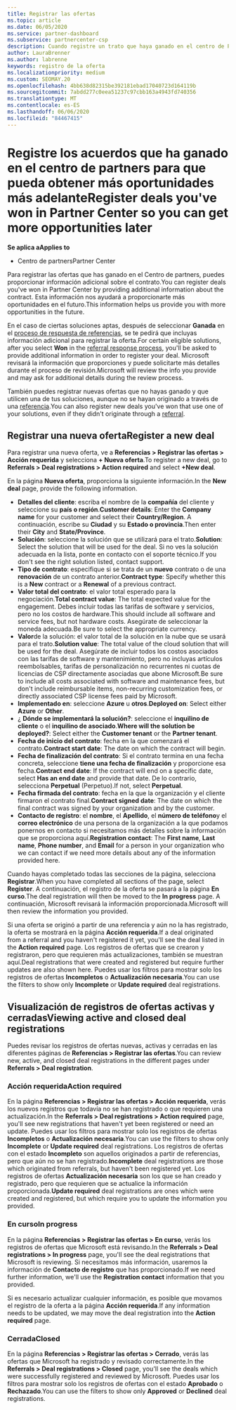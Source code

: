 ```yaml
---
title: Registrar las ofertas
ms.topic: article
ms.date: 06/05/2020
ms.service: partner-dashboard
ms.subservice: partnercenter-csp
description: Cuando registre un trato que haya ganado en el centro de Partners, ayudará a Microsoft a proporcionarle más oportunidades en el futuro.
author: LauraBrenner
ms.author: labrenne
keywords: registro de la oferta
ms.localizationpriority: medium
ms.custom: SEOMAY.20
ms.openlocfilehash: 4bb638d82315be392181ebad17040723d164119b
ms.sourcegitcommit: 7abdd277c0eea51237c97cbb163a4943fd740356
ms.translationtype: MT
ms.contentlocale: es-ES
ms.lasthandoff: 06/06/2020
ms.locfileid: "84467415"
---
```

# <a name="register-deals-youve-won-in-partner-center-so-you-can-get-more-opportunities-later"></a><span data-ttu-id="c15cc-104">Registre los acuerdos que ha ganado en el centro de partners para que pueda obtener más oportunidades más adelante</span><span class="sxs-lookup"><span data-stu-id="c15cc-104">Register deals you've won in Partner Center so you can get more opportunities later</span></span>

<span data-ttu-id="c15cc-105">**Se aplica a**</span><span class="sxs-lookup"><span data-stu-id="c15cc-105">**Applies to**</span></span>

- <span data-ttu-id="c15cc-106">Centro de partners</span><span class="sxs-lookup"><span data-stu-id="c15cc-106">Partner Center</span></span>

<span data-ttu-id="c15cc-107">Para registrar las ofertas que has ganado en el Centro de partners, puedes proporcionar información adicional sobre el contrato.</span><span class="sxs-lookup"><span data-stu-id="c15cc-107">You can register deals you've won in Partner Center by providing additional information about the contract.</span></span> <span data-ttu-id="c15cc-108">Esta información nos ayudará a proporcionarte más oportunidades en el futuro.</span><span class="sxs-lookup"><span data-stu-id="c15cc-108">This information helps us provide you with more opportunities in the future.</span></span>

<span data-ttu-id="c15cc-109">En el caso de ciertas soluciones aptas, después de seleccionar **Ganada** en el [proceso de respuesta de referencias](responding-to-referrals.md), se te pedirá que incluyas información adicional para registrar la oferta.</span><span class="sxs-lookup"><span data-stu-id="c15cc-109">For certain eligible solutions, after you select **Won** in the [referral response process](responding-to-referrals.md), you'll be asked to provide additional information in order to register your deal.</span></span> <span data-ttu-id="c15cc-110">Microsoft revisará la información que proporciones y puede solicitarte más detalles durante el proceso de revisión.</span><span class="sxs-lookup"><span data-stu-id="c15cc-110">Microsoft will review the info you provide and may ask for additional details during the review process.</span></span>

<span data-ttu-id="c15cc-111">También puedes registrar nuevas ofertas que no hayas ganado y que utilicen una de tus soluciones, aunque no se hayan originado a través de una [referencia](referrals.md).</span><span class="sxs-lookup"><span data-stu-id="c15cc-111">You can also register new deals you've won that use one of your solutions, even if they didn't originate through a [referral](referrals.md).</span></span> 

## <a name="register-a-new-deal"></a><span data-ttu-id="c15cc-112">Registrar una nueva oferta</span><span class="sxs-lookup"><span data-stu-id="c15cc-112">Register a new deal</span></span>

<span data-ttu-id="c15cc-113">Para registrar una nueva oferta, ve a **Referencias > Registrar las ofertas > Acción requerida** y selecciona **+ Nueva oferta**.</span><span class="sxs-lookup"><span data-stu-id="c15cc-113">To register a new deal, go to **Referrals > Deal registrations > Action required** and select **+New deal**.</span></span>

<span data-ttu-id="c15cc-114">En la página **Nueva oferta**, proporciona la siguiente información.</span><span class="sxs-lookup"><span data-stu-id="c15cc-114">In the **New deal** page, provide the following information.</span></span>

- <span data-ttu-id="c15cc-115">**Detalles del cliente**: escriba el nombre de la **compañía** del cliente y seleccione su **país o región**.</span><span class="sxs-lookup"><span data-stu-id="c15cc-115">**Customer details**: Enter the **Company name** for your customer and select their **Country/Region**.</span></span> <span data-ttu-id="c15cc-116">A continuación, escribe su **Ciudad** y su **Estado o provincia**.</span><span class="sxs-lookup"><span data-stu-id="c15cc-116">Then enter their **City** and **State/Province**.</span></span>
- <span data-ttu-id="c15cc-117">**Solución**: seleccione la solución que se utilizará para el trato.</span><span class="sxs-lookup"><span data-stu-id="c15cc-117">**Solution**: Select the solution that will be used for the deal.</span></span> <span data-ttu-id="c15cc-118">Si no ves la solución adecuada en la lista, ponte en contacto con el soporte técnico.</span><span class="sxs-lookup"><span data-stu-id="c15cc-118">If you don't see the right solution listed, contact support.</span></span>
- <span data-ttu-id="c15cc-119">**Tipo de contrato**: especifique si se trata de un **nuevo** contrato o de una **renovación** de un contrato anterior.</span><span class="sxs-lookup"><span data-stu-id="c15cc-119">**Contract type**: Specify whether this is a **New** contract or a **Renewal** of a previous contract.</span></span>
- <span data-ttu-id="c15cc-120">**Valor total del contrato**: el valor total esperado para la negociación.</span><span class="sxs-lookup"><span data-stu-id="c15cc-120">**Total contract value**: The total expected value for the engagement.</span></span> <span data-ttu-id="c15cc-121">Debes incluir todas las tarifas de software y servicios, pero no los costos de hardware.</span><span class="sxs-lookup"><span data-stu-id="c15cc-121">This should include all software and service fees, but not hardware costs.</span></span> <span data-ttu-id="c15cc-122">Asegúrate de seleccionar la moneda adecuada.</span><span class="sxs-lookup"><span data-stu-id="c15cc-122">Be sure to select the appropriate currency.</span></span>
- <span data-ttu-id="c15cc-123">**Valor**de la solución: el valor total de la solución en la nube que se usará para el trato.</span><span class="sxs-lookup"><span data-stu-id="c15cc-123">**Solution value**: The total value of the cloud solution that will be used for the deal.</span></span> <span data-ttu-id="c15cc-124">Asegúrate de incluir todos los costos asociados con las tarifas de software y mantenimiento, pero no incluyas artículos reembolsables, tarifas de personalización no recurrentes ni cuotas de licencias de CSP directamente asociadas que abone Microsoft.</span><span class="sxs-lookup"><span data-stu-id="c15cc-124">Be sure to include all costs associated with software and maintenance fees, but don't include reimbursable items, non-recurring customization fees, or directly associated CSP license fees paid by Microsoft.</span></span>
- <span data-ttu-id="c15cc-125">**Implementado en**: seleccione **Azure** u **otros**.</span><span class="sxs-lookup"><span data-stu-id="c15cc-125">**Deployed on**: Select either **Azure** or **Other**.</span></span>
- <span data-ttu-id="c15cc-126">¿ **Dónde se implementará la solución?**: seleccione el **inquilino de cliente** o el **inquilino de asociado**.</span><span class="sxs-lookup"><span data-stu-id="c15cc-126">**Where will the solution be deployed?**: Select either the **Customer tenant** or the **Partner tenant**.</span></span>
- <span data-ttu-id="c15cc-127">**Fecha de inicio del contrato**: fecha en la que comenzará el contrato.</span><span class="sxs-lookup"><span data-stu-id="c15cc-127">**Contract start date**: The date on which the contract will begin.</span></span>
- <span data-ttu-id="c15cc-128">**Fecha de finalización del contrato**: Si el contrato termina en una fecha concreta, seleccione **tiene una fecha de finalización** y proporcione esa fecha.</span><span class="sxs-lookup"><span data-stu-id="c15cc-128">**Contract end date**: If the contract will end on a specific date, select **Has an end date** and provide that date.</span></span> <span data-ttu-id="c15cc-129">De lo contrario, selecciona **Perpetual** (Perpetuo).</span><span class="sxs-lookup"><span data-stu-id="c15cc-129">If not, select **Perpetual**.</span></span>
- <span data-ttu-id="c15cc-130">**Fecha firmada del contrato**: fecha en la que la organización y el cliente firmaron el contrato final.</span><span class="sxs-lookup"><span data-stu-id="c15cc-130">**Contract signed date**: The date on which the final contract was signed by your organization and by the customer.</span></span>
- <span data-ttu-id="c15cc-131">**Contacto de registro**: el **nombre**, el **Apellido**, el **número de teléfono**y el **correo electrónico** de una persona de la organización a la que podamos ponernos en contacto si necesitamos más detalles sobre la información que se proporciona aquí.</span><span class="sxs-lookup"><span data-stu-id="c15cc-131">**Registration contact**: The **First name**, **Last name**, **Phone number**, and **Email** for a person in your organization who we can contact if we need more details about any of the information provided here.</span></span>

<span data-ttu-id="c15cc-132">Cuando hayas completado todas las secciones de la página, selecciona **Registrar**.</span><span class="sxs-lookup"><span data-stu-id="c15cc-132">When you have completed all sections of the page, select **Register**.</span></span> <span data-ttu-id="c15cc-133">A continuación, el registro de la oferta se pasará a la página **En curso**.</span><span class="sxs-lookup"><span data-stu-id="c15cc-133">The deal registration will then be moved to the **In progress** page.</span></span> <span data-ttu-id="c15cc-134">A continuación, Microsoft revisará la información proporcionada.</span><span class="sxs-lookup"><span data-stu-id="c15cc-134">Microsoft will then review the information you provided.</span></span>

<span data-ttu-id="c15cc-135">Si una oferta se originó a partir de una referencia y aún no la has registrado, la oferta se mostrará en la página **Acción requerida**.</span><span class="sxs-lookup"><span data-stu-id="c15cc-135">If a deal originated from a referral and you haven't registered it yet, you'll see the deal listed in the **Action required** page.</span></span> <span data-ttu-id="c15cc-136">Los registros de ofertas que se crearon y registraron, pero que requieren más actualizaciones, también se muestran aquí.</span><span class="sxs-lookup"><span data-stu-id="c15cc-136">Deal registrations that were created and registered but require further updates are also shown here.</span></span> <span data-ttu-id="c15cc-137">Puedes usar los filtros para mostrar solo los registros de ofertas **Incompletos** o **Actualización necesaria**.</span><span class="sxs-lookup"><span data-stu-id="c15cc-137">You can use the filters to show only **Incomplete** or **Update required** deal registrations.</span></span>

## <a name="viewing-active-and-closed-deal-registrations"></a><span data-ttu-id="c15cc-138">Visualización de registros de ofertas activas y cerradas</span><span class="sxs-lookup"><span data-stu-id="c15cc-138">Viewing active and closed deal registrations</span></span>

<span data-ttu-id="c15cc-139">Puedes revisar los registros de ofertas nuevas, activas y cerradas en las diferentes páginas de **Referencias > Registrar las ofertas**.</span><span class="sxs-lookup"><span data-stu-id="c15cc-139">You can review new, active, and closed deal registrations in the different pages under **Referrals > Deal registration**.</span></span>

### <a name="action-required"></a><span data-ttu-id="c15cc-140">Acción requerida</span><span class="sxs-lookup"><span data-stu-id="c15cc-140">Action required</span></span>

<span data-ttu-id="c15cc-141">En la página **Referencias > Registrar las ofertas > Acción requerida**, verás los nuevos registros que todavía no se han registrado o que requieren una actualización.</span><span class="sxs-lookup"><span data-stu-id="c15cc-141">In the **Referrals > Deal registrations > Action required** page, you'll see new registrations that haven't yet been registered or need an update.</span></span> <span data-ttu-id="c15cc-142">Puedes usar los filtros para mostrar solo los registros de ofertas **Incompletos** o **Actualización necesaria**.</span><span class="sxs-lookup"><span data-stu-id="c15cc-142">You can use the filters to show only **Incomplete** or **Update required** deal registrations.</span></span> <span data-ttu-id="c15cc-143">Los registros de ofertas con el estado **Incompleto** son aquellos originados a partir de referencias, pero que aún no se han registrado.</span><span class="sxs-lookup"><span data-stu-id="c15cc-143">**Incomplete** deal registrations are those which originated from referrals, but haven't been registered yet.</span></span> <span data-ttu-id="c15cc-144">Los registros de ofertas **Actualización necesaria** son los que se han creado y registrado, pero que requieren que se actualice la información proporcionada.</span><span class="sxs-lookup"><span data-stu-id="c15cc-144">**Update required** deal registrations are ones which were created and registered, but which require you to update the information you provided.</span></span>

### <a name="in-progress"></a><span data-ttu-id="c15cc-145">En curso</span><span class="sxs-lookup"><span data-stu-id="c15cc-145">In progress</span></span>

<span data-ttu-id="c15cc-146">En la página **Referencias > Registrar las ofertas > En curso**, verás los registros de ofertas que Microsoft está revisando.</span><span class="sxs-lookup"><span data-stu-id="c15cc-146">In the **Referrals > Deal registrations > In progress** page, you'll see the deal registrations that Microsoft is reviewing.</span></span> <span data-ttu-id="c15cc-147">Si necesitamos más información, usaremos la información de **Contacto de registro** que has proporcionado.</span><span class="sxs-lookup"><span data-stu-id="c15cc-147">If we need further information, we'll use the **Registration contact** information that you provided.</span></span>

<span data-ttu-id="c15cc-148">Si es necesario actualizar cualquier información, es posible que movamos el registro de la oferta a la página **Acción requerida**.</span><span class="sxs-lookup"><span data-stu-id="c15cc-148">If any information needs to be updated, we may move the deal registration into the **Action required** page.</span></span>

### <a name="closed"></a><span data-ttu-id="c15cc-149">Cerrada</span><span class="sxs-lookup"><span data-stu-id="c15cc-149">Closed</span></span>

<span data-ttu-id="c15cc-150">En la página **Referencias > Registrar las ofertas > Cerrado**, verás las ofertas que Microsoft ha registrado y revisado correctamente.</span><span class="sxs-lookup"><span data-stu-id="c15cc-150">In the **Referrals > Deal registrations > Closed** page, you'll see the deals which were successfully registered and reviewed by Microsoft.</span></span> <span data-ttu-id="c15cc-151">Puedes usar los filtros para mostrar solo los registros de ofertas con el estado **Aprobado** o **Rechazado**.</span><span class="sxs-lookup"><span data-stu-id="c15cc-151">You can use the filters to show only **Approved** or **Declined** deal registrations.</span></span>